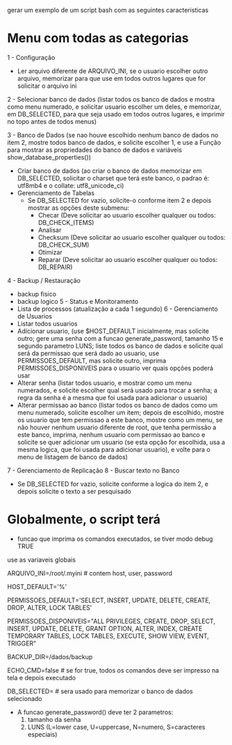 gerar um exemplo de um script bash com as seguintes caracteristicas

# Menu com todas as categorias

1 - Configuração
  - Ler arquivo diferente de ARQUIVO_INI, se o usuario escolher outro arquivo, memorizar para que use em todos outros lugares que for solicitar o arquivo ini

2 - Selecionar banco de dados (listar todos os banco de dados e mostra como menu numerado, e solicitar usuario escolher um deles, e memorizar, em DB_SELECTED, para que seja usado em todos outros lugares, e imprimir no topo antes de todos menus)

3 - Banco de Dados (se nao houve escolhido nenhum banco de dados no item 2, mostre todos banco de dados, e solicite escolher 1, e use a Função para mostrar as propriedades do banco de dados e variáveis show_database_properties())
- Criar banco de dados (ao criar o banco de dados memorizar em DB_SELECTED, solicitar o charset que terá este banco, o padrao é: utf8mb4 e o collate: utf8_unicode_ci)
- Gerenciamento de Tabelas
  - Se DB_SELECTED for vazio, solicite-o conforme item 2 e depois mostrar as opções deste submenu:
    - Checar (Deve solicitar ao usuario escolher qualquer ou todos: DB_CHECK_ITEMS)
    - Analisar 
    - Checksum (Deve solicitar ao usuario escolher qualquer ou todos: DB_CHECK_SUM)
    - Otimizar 
    - Reparar (Deve solicitar ao usuario escolher qualquer ou todos: DB_REPAIR)

4 - Backup / Restauração
  - backup fisico
  - backup logico
5 - Status e Monitoramento
  - Lista de processos (atualização a cada 1 segundo)
6 - Gerenciamento de Usuarios
  - Listar todos usuarios
  - Adicionar usuario, (use $HOST_DEFAULT inicialmente, mas solicite outro; gere uma senha com a funcao generate_password, tamanho 15 e segundo parametro LUNS; liste todos os banco de dados e solicite qual será da permissao que será dado ao usuario, use PERMISSOES_DEFAULT, mas solicite outro, imprima PERMISSOES_DISPONIVEIS para o usuario ver quais opções poderá usar
  - Alterar senha (listar todos usuario, e mostrar como um menu numerados, e solicite escolher qual será usado para trocar a senha; a regra da senha é a mesma que foi usada para adicionar o usuario)
  - Alterar permissao ao banco (listar todos os banco de dados como um menu numerado, solicite escolher um item; depois de escolhido, mostre os usuario que tem permissao a este banco, mostre como um menu, se não houver nenhum usuario diferente de root, que tenha permissão a este banco, imprima, nenhum usuario com permissao ao banco e solicite se quer adicionar um usuario (se esta opção for escolhida, usa a mesma logica, que foi usada para adicionar usuario), e volte para o menu de listagem de banco de dados)

7 - Gerenciamento de Replicação
8 - Buscar texto no Banco
  - Se DB_SELECTED for vazio, solicite conforme a logica do item 2, e depois solicite o texto a ser pesquisado


# Globalmente, o script terá
- funcao que imprima os comandos executados, se tiver modo debug TRUE

use as variaveis globais

ARQUIVO_INI=/root/.myini # contem host, user, password

HOST_DEFAULT='%'

PERMISSOES_DEFAULT='SELECT, INSERT, UPDATE, DELETE, CREATE, DROP, ALTER, LOCK TABLES'

PERMISSOES_DISPONIVEIS="ALL PRIVILEGES, CREATE, DROP, SELECT, INSERT, UPDATE, DELETE, GRANT OPTION, ALTER, INDEX, CREATE TEMPORARY TABLES, LOCK TABLES, EXECUTE, SHOW VIEW, EVENT, TRIGGER"

BACKUP_DIR=/dados/backup

ECHO_CMD=false # se for true, todos os comandos deve ser impresso na tela e depois executado

DB_SELECTED= # sera usado para memorizar o banco de dados selecionado


- A funcao generate_password() deve ter 2 parametros:
  1) tamanho da senha 
  2) LUNS (L=lower case, U=uppercase, N=numero, S=caracteres especiais)

